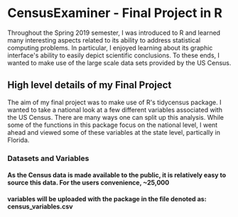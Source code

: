 # CensusExaminer - Final Project in R

Throughout the Spring 2019 semester, I was introduced to R and learned many interesting aspects related to its ability to address
statistical computing problems. In particular, I enjoyed learning about its graphic interface's ability to easily depict scientific 
conclusions. To these ends, I wanted to make use of the large scale data sets provided by the US Census. 

## High level details of my Final Project

The aim of my final project was to make use of R's tidycensus package. I wanted to take a national look at a few different variables
associated with the US Census. There are many ways one can split up this analysis. While some of the functions in this package focus
on the national level, I went ahead and viewed some of these variables at the state level, partically in Florida.

### Datasets and Variables

#### As the Census data is made available to the public, it is relatively easy to source this data. For the users convenience, ~25,000
#### variables will be uploaded with the package in the file denoted as: census_variables.csv
